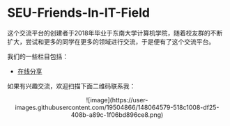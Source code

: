 # SEU-Friends-In-IT-Field
这个交流平台的创建者于2018年毕业于东南大学计算机学院，随着校友群的不断扩大，尝试和更多的同学在更多的领域进行交流，于是便有了这个交流平台。

我们的一些栏目包括：

- [在线分享](https://github.com/Frank-Ge/SEU-Friends-In-IT-Field/edit/main/sharing-activities%EF%BC%88%E5%9C%A8%E7%BA%BF%E5%88%86%E4%BA%AB%EF%BC%89.md)

如果有兴趣交流，欢迎扫描下面二维码联系我：

<center>![image](https://user-images.githubusercontent.com/19504866/148064579-518c1008-df25-408b-a89c-1f06bd896ce8.png)</center>


